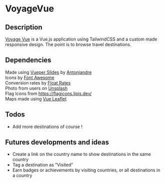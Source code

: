 # VoyageVue

## Description
[Voyage Vue](https://sylvainlano.github.io/VoyageVue/index.html) is a Vue.js application using TailwindCSS and a custom made responsive design.
The point is to browse travel destinations.

## Dependencies
Made using [Vueper Slides](https://antoniandre.github.io/vueper-slides/) by [Antoniandre](https://github.com/antoniandre)  
Icons by [Font Awesome](https://fontawesome.com/)  
Conversion rates by [Float Rates](https://www.floatrates.com)  
Photo from users on [Unsplash](https://unsplash.com/)   
Flag Icons from https://flagicons.lipis.dev/  
Maps made using [Vue Leaflet](https://vue2-leaflet.netlify.app/)  

## Todos
- Add more destinations of course !

## Futures developments and ideas
- Create a link on the country name to show destinations in the same country
- Tag a destination as "Visited"
- Earn badges or achievements by visiting countries, or all destinations in a country